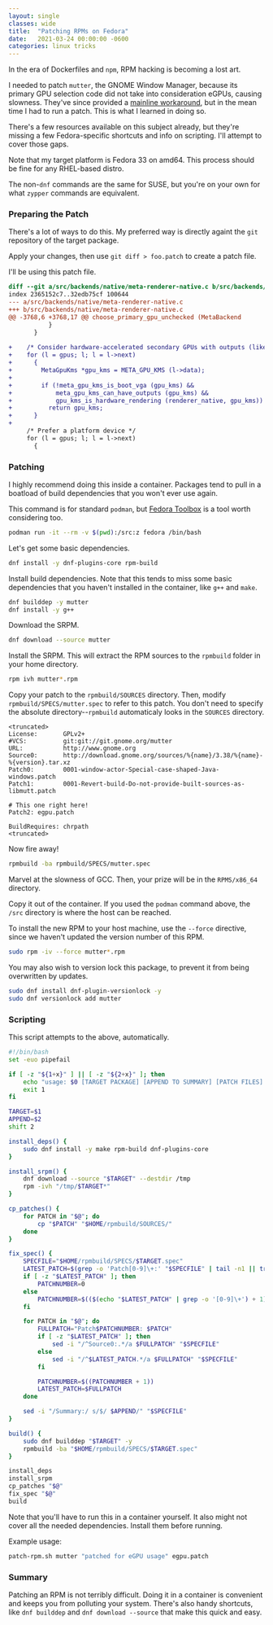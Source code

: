 ```yaml
---
layout: single
classes: wide
title:  "Patching RPMs on Fedora"
date:   2021-03-24 00:00:00 -0600
categories: linux tricks
---
```


In the era of Dockerfiles and `npm`, RPM hacking is becoming a lost art.

I needed to patch `mutter`, the GNOME Window Manager, because its primary GPU selection code did not take into consideration eGPUs, causing slowness.
They've since provided a [mainline workaround](https://gitlab.gnome.org/GNOME/mutter/-/merge_requests/1562), but in the mean time I had to run a patch.
This is what I learned in doing so.

There's a few resources available on this subject already, but they're missing a few Fedora-specific shortcuts and info on scripting. I'll attempt to cover those gaps.

Note that my target platform is Fedora 33 on amd64.
This process should be fine for any RHEL-based distro.

The non-`dnf` commands are the same for SUSE, but you're on your own for what `zypper` commands are equivalent.

### Preparing the Patch
There's a lot of ways to do this.
My preferred way is directly againt the `git` repository of the target package.

Apply your changes, then use `git diff > foo.patch` to create a patch file.

I'll be using this patch file.
```diff
diff --git a/src/backends/native/meta-renderer-native.c b/src/backends/native/meta-renderer-native.c
index 2365152c7..32edb75cf 100644
--- a/src/backends/native/meta-renderer-native.c
+++ b/src/backends/native/meta-renderer-native.c
@@ -3768,6 +3768,17 @@ choose_primary_gpu_unchecked (MetaBackend        *backend,
           }
       }
 
+    /* Consider hardware-accelerated secondary GPUs with outputs (like eGPUs) first */
+    for (l = gpus; l; l = l->next)
+      {
+        MetaGpuKms *gpu_kms = META_GPU_KMS (l->data);
+
+        if (!meta_gpu_kms_is_boot_vga (gpu_kms) &&
+            meta_gpu_kms_can_have_outputs (gpu_kms) &&
+            gpu_kms_is_hardware_rendering (renderer_native, gpu_kms))
+          return gpu_kms;
+      }
+
     /* Prefer a platform device */
     for (l = gpus; l; l = l->next)
       {
```

### Patching
I highly recommend doing this inside a container.
Packages tend to pull in a boatload of build dependencies that you won't ever use again.

This command is for standard `podman`, but [Fedora Toolbox](https://docs.fedoraproject.org/en-US/fedora-silverblue/toolbox/) is a tool worth considering too.
```bash
podman run -it --rm -v $(pwd):/src:z fedora /bin/bash
```

Let's get some basic dependencies.
```bash
dnf install -y dnf-plugins-core rpm-build
```

Install build dependencies. Note that this tends to miss some basic dependencies that you haven't installed in the container, like `g++` and `make`.
```bash
dnf builddep -y mutter
dnf install -y g++
```

Download the SRPM.
```bash
dnf download --source mutter
```

Install the SRPM. This will extract the RPM sources to the `rpmbuild` folder in your home directory.
```bash
rpm ivh mutter*.rpm
```

Copy your patch to the `rpmbuild/SOURCES` directory.
Then, modify `rpmbuild/SPECS/mutter.spec` to refer to this patch.
You don't need to specify the absolute directory--`rpmbuild` automaticaly looks in the `SOURCES` directory.
```
<truncated>
License:       GPLv2+
#VCS:          git:git://git.gnome.org/mutter
URL:           http://www.gnome.org
Source0:       http://download.gnome.org/sources/%{name}/3.38/%{name}-%{version}.tar.xz
Patch0:        0001-window-actor-Special-case-shaped-Java-windows.patch
Patch1:        0001-Revert-build-Do-not-provide-built-sources-as-libmutt.patch

# This one right here!
Patch2: egpu.patch

BuildRequires: chrpath
<truncated>
```

Now fire away!
```bash
rpmbuild -ba rpmbuild/SPECS/mutter.spec
```

Marvel at the slowness of GCC.
Then, your prize will be in the `RPMS/x86_64` directory.

Copy it out of the container.
If you used the `podman` command above, the `/src` directory is where the host can be reached.

To install the new RPM to your host machine, use the `--force` directive, since we haven't updated the version number of this RPM.
```bash
sudo rpm -iv --force mutter*.rpm
```

You may also wish to version lock this package, to prevent it from being overwritten by updates.
```bash
sudo dnf install dnf-plugin-versionlock -y
sudo dnf versionlock add mutter
```

### Scripting
This script attempts to the above, automatically.

```bash
#!/bin/bash
set -euo pipefail

if [ -z "${1+x}" ] || [ -z "${2+x}" ]; then
	echo "usage: $0 [TARGET PACKAGE] [APPEND TO SUMMARY] [PATCH FILES]..."
	exit 1
fi

TARGET=$1
APPEND=$2
shift 2

install_deps() {
	sudo dnf install -y make rpm-build dnf-plugins-core
}

install_srpm() {
	dnf download --source "$TARGET" --destdir /tmp
	rpm -ivh "/tmp/$TARGET*"
}

cp_patches() {
	for PATCH in "$@"; do
		cp "$PATCH" "$HOME/rpmbuild/SOURCES/"
	done
}

fix_spec() {
	SPECFILE="$HOME/rpmbuild/SPECS/$TARGET.spec"
	LATEST_PATCH=$(grep -o 'Patch[0-9]\+:' "$SPECFILE" | tail -n1 || true)
	if [ -z "$LATEST_PATCH" ]; then
		PATCHNUMBER=0
	else
		PATCHNUMBER=$(($(echo "$LATEST_PATCH" | grep -o '[0-9]\+') + 1))
	fi

	for PATCH in "$@"; do
		FULLPATCH="Patch$PATCHNUMBER: $PATCH"
		if [ -z "$LATEST_PATCH" ]; then
			sed -i "/^Source0:.*/a $FULLPATCH" "$SPECFILE"
		else
			sed -i "/^$LATEST_PATCH.*/a $FULLPATCH" "$SPECFILE"
		fi

		PATCHNUMBER=$((PATCHNUMBER + 1))
		LATEST_PATCH=$FULLPATCH
	done

	sed -i "/Summary:/ s/$/ $APPEND/" "$SPECFILE"
}

build() {
	sudo dnf builddep "$TARGET" -y
	rpmbuild -ba "$HOME/rpmbuild/SPECS/$TARGET.spec"
}

install_deps
install_srpm
cp_patches "$@"
fix_spec "$@"
build
```

Note that you'll have to run this in a container yourself.
It also might not cover all the needed dependencies.
Install them before running.

Example usage: 
```bash
patch-rpm.sh mutter "patched for eGPU usage" egpu.patch
```

### Summary
Patching an RPM is not terribly difficult.
Doing it in a container is convenient and keeps you from polluting your system.
There's also handy shortcuts, like `dnf builddep` and `dnf download --source` that make this quick and easy.
